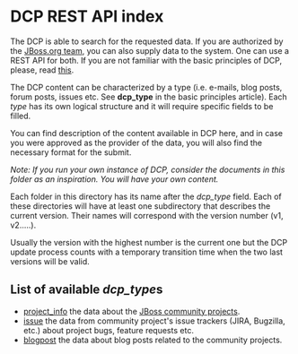 DCP REST API index
==================

The DCP is able to search for the requested data. If you are authorized by the [JBoss.org team](http://www.jboss.org/about.html), you can also supply data to the system. One can use a REST API for both. If you are not familiar with the basic principles of DCP, please, read [this](http://docs.jbossorg.apiary.io/).

The DCP content can be characterized by a type (i.e. e-mails, blog posts, forum posts, issues etc. See **dcp_type** in the basic principles article). Each *type* has its own logical structure and it will require specific fields to be filled.

You can find description of the content available in DCP here, and in case you were approved as the provider of the data, you will also find the necessary format for the submit.

*Note: If you run your own instance of DCP, consider the documents in this folder as an inspiration. You will have your own content.*

Each folder in this directory has its name after the *dcp_type* field. Each of these directories will have at least one subdirectory that describes the current version. Their names will correspond with the version number (v1, v2.....).

Usually the version with the highest number is the current one but the DCP update process counts with a temporary transition time when the two last versions will be valid. 

List of available *dcp_type*s
--------------------------

+ [project_info](project_info/v1/project_info.md) the data about the [JBoss community projects](https://www.jboss.org/projects.html). 
+ [issue](issue/v1/issue.md) the data from community project's issue trackers (JIRA, Bugzilla, etc.) about project bugs, feature requests etc.
+ [blogpost](blogpost/v1/blogpost.md) the data about blog posts related to the community projects.